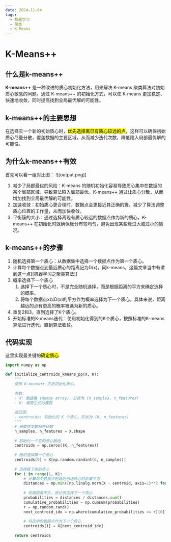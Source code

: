 ```yaml
---
date: 2024-11-04
tags:
  - 机器学习
  - 聚类
  - K-Means
---
```

# K-Means++
## 什么是k-means++
**K-means++** 是一种改进的质心初始化方法，用来解决 K-means 聚类算法对初始质心敏感的问题。通过 K-means++ 的初始化方式，可以使 K-means 更加稳定、快速地收敛，同时提高找到全局最优解的可能性。
## k-means++的主要思想
在选择灭一个新的初始质心时，<mark>优先选择离已有质心较远的点</mark>，这样可以确保初始质心尽量分散，覆盖数据的主要区域，从而减少迭代次数，降低陷入局部最优解的可能性。
## 为什么k-means++有效
首先可以看一组对比图：
![[output.png]]
1. 减少了局部最优的风险：K-means 的随机初始化容易导致质心集中在数据的某个局部区域，导致算法陷入局部最优。K-means++ 通过让质心分散，从而增加找到全局最优解的可能性。
2. 加速收敛：初始质心更合理时，数据点会更接近其正确的簇，减少了算法调整质心位置的工作量，从而加快收敛。
3. 平衡簇的大小：通过选择离现有质心较远的数据点作为新的质心，K-means++ 在初始化时就确保簇分布较均匀，避免出现某些簇过大或过小的情况。
## k-means++的步骤
1. 随机选择第一个质心：从数据集中选择一个数据点作为第一个质心。
2. 计算每个数据点到最近质心的距离记为D(x)。同k-means，这篇文章当中有讲到这一点[[机器学习之聚类算法]]
3. 概率选择下一个质心
	1. 选择下一个质心时，不是完全随机选择，而是根据距离的平方来确定选择的概率。
	2. 将每个数据点x以D(x)的平方作为概率选择为下一个质心，具体来说，距离越远的点有更高的概率被选为新的质心。
4. 重复2和3，直到选择了K个质心。
5. 开始标准的K-means迭代：使用初始化得到的K个质心，按照标准的K-means算法进行迭代，直到算法收敛。
## 代码实现
这里实现最关键的<mark>确定质心</mark>
```python
import numpy as np

def initialize_centroids_kmeans_pp(X, K):
    """
    使用 K-means++ 方法初始化质心.
    
    参数:
    - X: 数据集 (numpy array)，形状为 (n_samples, n_features)
    - K: 需要生成的簇数
    
    返回值:
    - centroids: 初始化的 K 个质心，形状为 (K, n_features)
    """
    # 获取样本数和特征数
    n_samples, n_features = X.shape
    
    # 初始化一个空的质心数组
    centroids = np.zeros((K, n_features))
    
    # 随机选择第一个质心
    centroids[0] = X[np.random.randint(0, n_samples)]
    
    # 选择接下来的质心
    for i in range(1, K):
        # 计算每个数据点到最近已选质心的距离平方
        distances = np.min([np.linalg.norm(X - centroid, axis=1)**2 for centroid in centroids[:i]], axis=0)
        
        # 依据距离平方，按比例选择下一个质心
        probabilities = distances / distances.sum()
        cumulative_probabilities = np.cumsum(probabilities)
        r = np.random.rand()
        next_centroid_idx = np.where(cumulative_probabilities >= r)[0][0]
        
        # 将选中的数据点作为下一个质心
        centroids[i] = X[next_centroid_idx]
    
    return centroids
```